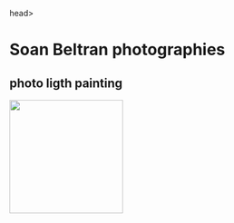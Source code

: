 head>
	<title>teste photo</title>
		<h1>Soan Beltran photographies</h1>
			<h2>photo ligth painting</h2>
				<img src="file:///C:/Users/soanb/Pictures/club%20photo/light%20painting/DRAGON.JPG" height="200px">
</body>
			
</head>
